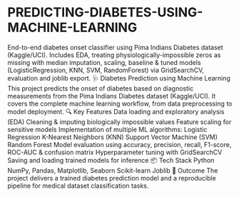 # PREDICTING-DIABETES-USING-MACHINE-LEARNING
End-to-end diabetes onset classifier using Pima Indians Diabetes dataset (Kaggle/UCI). Includes EDA, treating physiologically-impossible zeros as missing with median imputation, scaling, baseline &amp; tuned models (LogisticRegression, KNN, SVM, RandomForest) via GridSearchCV, evaluation and joblib export.
🩺 Diabetes Prediction using Machine Learning
This project predicts the onset of diabetes based on diagnostic measurements from the Pima Indians Diabetes dataset (Kaggle/UCI). It covers the complete machine learning workflow, from data preprocessing to model deployment.
🔍 Key Features
Data loading and exploratory analysis (EDA)
Cleaning & imputing biologically impossible values
Feature scaling for sensitive models
Implementation of multiple ML algorithms:
Logistic Regression
K-Nearest Neighbors (KNN)
Support Vector Machine (SVM)
Random Forest
Model evaluation using accuracy, precision, recall, F1-score, ROC-AUC & confusion matrix
Hyperparameter tuning with GridSearchCV
Saving and loading trained models for inference
📦 Tech Stack
Python
NumPy, Pandas, Matplotlib, Seaborn
Scikit-learn
Joblib
🚀 Outcome
The project delivers a trained diabetes prediction model and a reproducible pipeline for medical dataset classification tasks.
